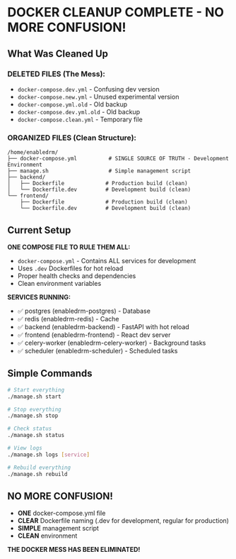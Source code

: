 # DOCKER CLEANUP COMPLETE - NO MORE CONFUSION!

## What Was Cleaned Up

### DELETED FILES (The Mess):
- `docker-compose.dev.yml` - Confusing dev version
- `docker-compose.new.yml` - Unused experimental version  
- `docker-compose.yml.old` - Old backup
- `docker-compose.dev.yml.old` - Old backup
- `docker-compose.clean.yml` - Temporary file

### ORGANIZED FILES (Clean Structure):

```
/home/enabledrm/
├── docker-compose.yml          # SINGLE SOURCE OF TRUTH - Development Environment
├── manage.sh                   # Simple management script
├── backend/
│   ├── Dockerfile             # Production build (clean)
│   └── Dockerfile.dev         # Development build (clean)
└── frontend/
    ├── Dockerfile             # Production build (clean)
    └── Dockerfile.dev         # Development build (clean)
```

## Current Setup

**ONE COMPOSE FILE TO RULE THEM ALL:**
- `docker-compose.yml` - Contains ALL services for development
- Uses `.dev` Dockerfiles for hot reload
- Proper health checks and dependencies
- Clean environment variables

**SERVICES RUNNING:**
- ✅ postgres (enabledrm-postgres) - Database
- ✅ redis (enabledrm-redis) - Cache
- ✅ backend (enabledrm-backend) - FastAPI with hot reload
- ✅ frontend (enabledrm-frontend) - React dev server
- ✅ celery-worker (enabledrm-celery-worker) - Background tasks
- ✅ scheduler (enabledrm-scheduler) - Scheduled tasks

## Simple Commands

```bash
# Start everything
./manage.sh start

# Stop everything  
./manage.sh stop

# Check status
./manage.sh status

# View logs
./manage.sh logs [service]

# Rebuild everything
./manage.sh rebuild
```

## NO MORE CONFUSION!

- **ONE** docker-compose.yml file
- **CLEAR** Dockerfile naming (.dev for development, regular for production)
- **SIMPLE** management script
- **CLEAN** environment

**THE DOCKER MESS HAS BEEN ELIMINATED!**